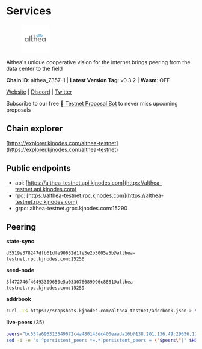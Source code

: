 # Services

<figure><img src="https://raw.githubusercontent.com/kj89/cosmos-images/main/logos/althea.png" alt=""><figcaption></figcaption></figure>

Althea's unique cooperative vision for the internet  brings peering from the data center to the field

**Chain ID**: althea_7357-1 | **Latest Version Tag**: v0.3.2 | **Wasm**: OFF

[Website](https://www.althea.net) | [Discord](https://discord.gg/ZTKWfpDs) | [Twitter](https://twitter.com/altheanetwork)



Subscribe to our free [🤖 Testnet Proposal Bot](https://t.me/kjnodes_testnet_proposal_bot) to never miss upcoming proposals


## Chain explorer
[https://explorer.kjnodes.com/althea-testnet](https://explorer.kjnodes.com/althea-testnet)

## Public endpoints

* api: [https://althea-testnet.api.kjnodes.com](https://althea-testnet.api.kjnodes.com)
* rpc: [https://althea-testnet.rpc.kjnodes.com](https://althea-testnet.rpc.kjnodes.com)
* grpc: althea-testnet.grpc.kjnodes.com:15290

## Peering

**state-sync**

```text
d5519e378247dfb61dfe90652d1fe3e2b3005a5b@althea-testnet.rpc.kjnodes.com:15256
```

**seed-node**

```text
3f472746f46493309650e5a033076689996c8881@althea-testnet.rpc.kjnodes.com:15259
```

**addrbook**
```bash
curl -Ls https://snapshots.kjnodes.com/althea-testnet/addrbook.json > $HOME/.althea/config/addrbook.json
```

**live-peers** (35)
```bash
peers="bc55fa695313549672c4a480143dc400eaada16b@138.201.136.49:29656,11e8f38e3c5601e4ab2333d5a5bbb108a39b8e1c@159.69.110.238:26656,bcec1c0df99526be43efa248491b87e8a2374ebe@94.130.26.9:26956,96320aaab7794933fddbc2bb101e54b8697c58e7@141.95.65.26:26656,76932bbeb29836c6405329c21358d051ef6e33a3@65.109.65.163:21856,ff3fe47b494b0bf3dedf2d47dc9acf0e2ba3b7ae@65.108.43.113:52656,8af3c5f2e975150cbf2d57bea182c2ca0fb808d2@65.21.237.170:10456,79d18c52d35ddd204f61e9be8aa3c7b35d75cab7@65.108.139.20:26656,c1ad743c152d67dea9df71e3de2024cddd57c0cb@31.220.84.183:26656,c215cf295b05c1338fdf5070a7b2abde873f5a88@95.217.40.230:26656,cd71580f8ab4af6beeaf867702a86ca6f9331f71@65.19.136.133:23296,1991a3263255fc32d65b49335bcaee19f607c934@185.16.39.99:26656,0d4220d2bbda711183a8db6f45c26b1541fa0d6a@65.109.116.204:21856,a1c05be605625e7fd3af6b9e5c84937a48482be5@35.201.194.177:26656,17edf24237b1c2b5b196d344761f964407d05862@65.108.233.109:12456,856ac01afa0163c27b69e1b25464427310120924@85.25.134.23:26656,70caf9545f6fd67f2561964b0a69bf36ba6f81d4@5.161.205.63:26656,0aac1fc75b4a613f6bb7d15c6250350d478227a6@66.45.231.30:11144,0037b2dc30933fa5c027a83be39f0061253ff83b@5.189.157.140:26656,938388d1a011858d6238bf22944ab2dcba9b22a8@65.108.199.206:36656,6c3d7683bf40a521b7c22391fd6c989b46a2e0e2@78.46.106.75:27656,937dcf8c45b7c64e5188a7036427f2ce86383035@95.165.89.222:24126,6d97969912514e3583dee8e0cca15a383adbde6c@213.246.57.175:26656,1d9a103d1e24c590bdfb577537eddd19a322f886@65.109.92.240:17886,fd54b3d5e49c047dae61ca3a8e430f500eab783c@65.109.92.148:26656,f6e3f995ba1c3ceed8bd556d9a23d2922d98a9a6@66.172.36.136:14656,4f5eb5164329a61fc898ac75849ae873c8e539c9@66.172.36.135:14656,04917b5810df2a380c1b18d83f577f1aba550818@222.106.187.14:53300,c5f4a56c4f1ba1cf3d4f8d787eb0f90d9cb963ec@65.109.34.133:61056,5b6c6d679904ded86d36397e8ea583c122f5ddbd@144.91.102.95:26656,d5040e6aa2f190e04a39dc27e8199786a848e1cd@161.97.99.251:26156,975393744d620d9dcb8dfd21c0282a6285766523@176.57.184.215:26656,4ff3241de49fa01129b3fe38b3aeefc699f07cc7@42.119.159.212:26656,90d692d481c1c4739ba8a7045b5552fa8d410901@88.99.164.158:17886,d5519e378247dfb61dfe90652d1fe3e2b3005a5b@65.109.68.190:52656"
sed -i -e "s|^persistent_peers *=.*|persistent_peers = \"$peers\"|" $HOME/.althea/config/config.toml
```
